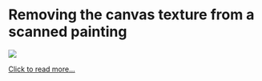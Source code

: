 # Removing the canvas texture from a scanned painting

![](https://devearley.github.io/earley.dev/images/FFT.png)

[Click to read more...](#blog?blog=9-11-21.md)

